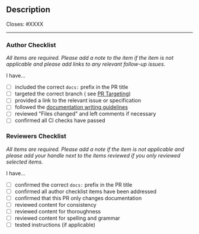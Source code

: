 ## Description

Closes: #XXXX

<!-- Add a description of the changes that this PR introduces and the files that
are the most critical to review. -->

---

### Author Checklist

*All items are required. Please add a note to the item if the item is not applicable and please add links to any
relevant follow-up issues.*

I have...

- [ ] included the correct `docs:` prefix in the PR title
- [ ] targeted the correct branch (
  see [PR Targeting](https://github.com/AssetMantle/schema/blob/master/CONTRIBUTING.md#pr-targeting))
- [ ] provided a link to the relevant issue or specification
- [ ] followed the [documentation writing guidelines](../../docs/DOC_WRITING_GUIDELINES.md)
- [ ] reviewed "Files changed" and left comments if necessary
- [ ] confirmed all CI checks have passed

### Reviewers Checklist

*All items are required. Please add a note if the item is not applicable and please add your handle next to the items
reviewed if you only reviewed selected items.*

I have...

- [ ] confirmed the correct `docs:` prefix in the PR title
- [ ] confirmed all author checklist items have been addressed
- [ ] confirmed that this PR only changes documentation
- [ ] reviewed content for consistency
- [ ] reviewed content for thoroughness
- [ ] reviewed content for spelling and grammar
- [ ] tested instructions (if applicable)
